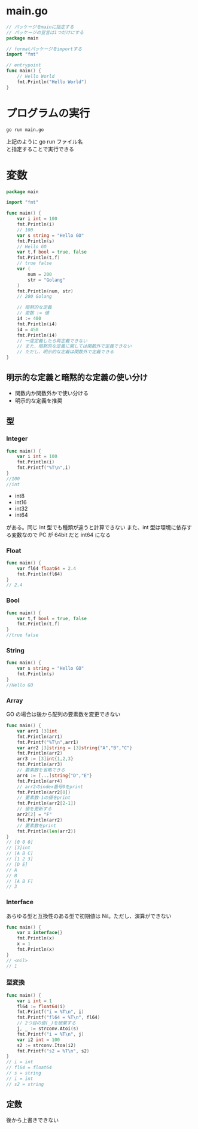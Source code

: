 # main.go

```go
// パッケージをmainに指定する
// パッケージの宣言は1つだけにする
package main

// formatパッケージをimportする
import "fmt"

// entrypoint
func main() {
    // Hello World
	fmt.Println("Hello World")
}

```

# プログラムの実行

```
go run main.go
```

上記のように go run ファイル名<br>
と指定することで実行できる

# 変数

```go
package main

import "fmt"

func main() {
	var i int = 100
	fmt.Println(i)
    // 100
    var s string = "Hello GO"
    fmt.Println(s)
    // Hello GO
	var t,f bool = true, false
	fmt.Println(t,f)
    // true false
	var (
		num = 200
		str = "Golang"
	)
	fmt.Println(num, str)
    // 200 Golang

    // 暗黙的な定義
    // 変数 := 値
    i4 := 400
    fmt.Println(i4)
    i4 = 450
    fmt.Println(i4)
    // 一度定義したら再定義できない
    // また、暗黙的な定義に関しては関数外で定義できない
    // ただし、明示的な定義は関数外で定義できる
}
```

## 明示的な定義と暗黙的な定義の使い分け

- 関数内か関数外かで使い分ける
- 明示的な定義を推奨

## 型

### Integer

```go
func main() {
	var i int = 100
	fmt.Println(i)
    fmt.Printf("%T\n",i)
}
//100
//int
```

- int8
- int16
- int32
- int64

がある。同じ Int 型でも種類が違うと計算できない
また、int 型は環境に依存する変数なので PC が 64bit だと int64 になる

### Float

```go
func main() {
	var fl64 float64 = 2.4
	fmt.Println(fl64)
}
// 2.4
```

### Bool

```go
func main() {
	var t,f bool = true, false
	fmt.Println(t,f)
}
//true false
```

### String

```go
func main() {
    var s string = "Hello GO"
    fmt.Println(s)
}
//Hello GO
```

### Array

GO の場合は後から配列の要素数を変更できない

```go
func main() {
    var arr1 [3]int
	fmt.Println(arr1)
	fmt.Printf("%T\n",arr1)
	var arr2 [3]string = [3]string{"A","B","C"}
	fmt.Println(arr2)
	arr3 := [3]int{1,2,3}
	fmt.Println(arr3)
    // 要素数を省略できる
	arr4 := [...]string{"D","E"}
	fmt.Println(arr4)
    // arr2のindex番号0をprint
    fmt.Println(arr2[0])
    // 要素数-1の値をprint
    fmt.Println(arr2[2-1])
    // 値を更新する
	arr2[2] = "F"
	fmt.Println(arr2)
    // 要素数をprint
	fmt.Println(len(arr2))
}
// [0 0 0]
// [3]int
// [A B C]
// [1 2 3]
// [D E]
// A
// B
// [A B F]
// 3
```

### Interface

あらゆる型と互換性のある型で初期値は Nil。ただし、演算ができない

```go
func main() {
	var x interface{}
	fmt.Println(x)
    x = 1
    fmt.Println(x)
}
// <nil>
// 1
```

### 型変換

```go
func main() {
	var i int = 1
	fl64 := float64(i)
	fmt.Printf("i = %T\n", i)
	fmt.Printf("fl64 = %T\n", fl64)
    // 2つ目の値(_)を破棄する
	j, _ := strconv.Atoi(s)
	fmt.Printf("i = %T\n", j)
	var i2 int = 100
	s2 := strconv.Itoa(i2)
	fmt.Printf("s2 = %T\n", s2)
}
// i = int
// fl64 = float64
// s = string
// i = int
// s2 = string
```

## 定数

後から上書きできない
